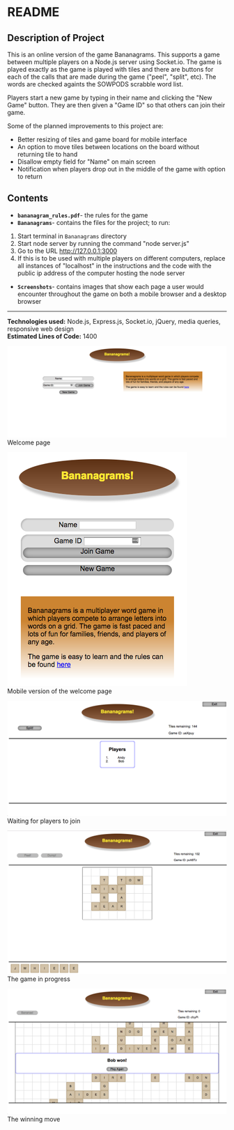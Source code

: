 # README
## Description of Project
This is an online version of the game Bananagrams. This supports a game
between multiple players on a Node.js server using Socket.io. The game is
played exactly as the game is played with tiles and there are buttons for each
of the calls that are made during the game ("peel", "split", etc). The words
are checked againts the SOWPODS scrabble word list.

Players start a new game by typing in their name and clicking the "New Game"
button. They are then given a "Game ID" so that others can join their game.

Some of the planned improvements to this project are:
* Better resizing of tiles and game board for mobile interface
* An option to move tiles between locations on the board without returning tile
to hand
* Disallow empty field for "Name" on main screen
* Notification when players drop out in the middle of the game with option to
return

## Contents
* **`bananagram_rules.pdf`**- the rules for the game
* **`Bananagrams`**- contains the files for the project; to run:
1. Start terminal in `Bananagrams` directory
2. Start node server by running the command "node server.js"
3. Go to the URL http://127.0.0.1:3000
4. If this is to be used with multiple players on different computers,
replace all instances of "localhost" in the instructions and the code with the
public ip address of the computer hosting the node server
* **`Screenshots`**- contains images that show each page a user would encounter
throughout the game on both a mobile browser and a desktop browser
---
**Technologies used:** Node.js, Express.js, Socket.io, jQuery, media queries,
responsive web design  
**Estimated Lines of Code:** 1400

![](/Screenshots/Desktop/screenshot1.png)  
Welcome page

![](/Screenshots/Mobile/screenshot1.png)  
Mobile version of the welcome page

![](/Screenshots/Desktop/screenshot2.png)  
Waiting for players to join

![](/Screenshots/Desktop/screenshot4.png)  
The game in progress

![](/screenshots/desktop/screenshot5.png)  
The winning move